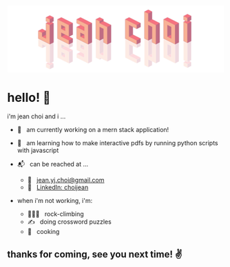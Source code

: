 ![name banner](images/banner_gh.png)

# hello! 👋

i'm jean choi and i ...

- 💪 &nbsp; am currently working on a mern stack application!
- 🌱 &nbsp; am learning how to make interactive pdfs by running python scripts with javascript
- 📬 &nbsp; can be reached at ...
  - 💌 &nbsp; jean.yj.choi@gmail.com
  - 🔗 &nbsp; [LinkedIn: choijean](https://linkedin.com/in/choijean)
  
- when i'm not working, i'm:
  - 🧗🏻‍♀️ &nbsp; rock-climbing
  - ✍️ &nbsp; doing crossword puzzles
  - 🥘 &nbsp; cooking
  
## thanks for coming, see you next time! ✌️
